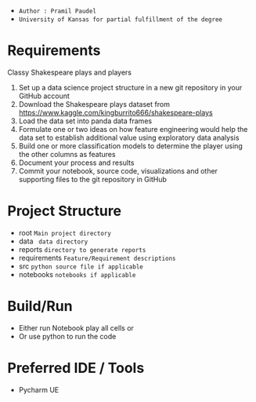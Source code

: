 * `Author : Pramil Paudel `
* `University of Kansas for partial fulfillment of the degree `

# Requirements 
Classy Shakespeare plays and players
1. Set up a data science project structure in a new git repository in your GitHub account
2. Download the Shakespeare plays dataset from https://www.kaggle.com/kingburrito666/shakespeare-plays
3. Load the data set into panda data frames
4. Formulate one or two ideas on how feature engineering would help the data set to establish additional value using exploratory data analysis
5. Build one or more classification models to determine the player using the other columns as features
6. Document your process and results
7. Commit your notebook, source code, visualizations and other supporting files to the git repository in GitHub

# Project Structure 
* root `Main project directory`
* data ` data directory` 
* reports `directory to generate reports`
* requirements `Feature/Requirement descriptions`
* src `python source file if applicable`
* notebooks `notebooks if applicable`

# Build/Run 
* Either run Notebook play all cells or 
* Or use python to run the code

# Preferred IDE / Tools 
* Pycharm UE 